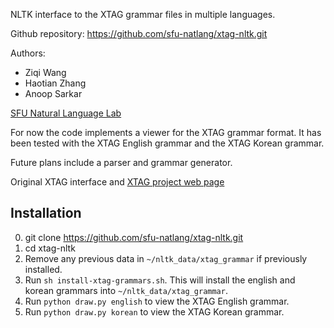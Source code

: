 NLTK interface to the XTAG grammar files in multiple languages.

Github repository: https://github.com/sfu-natlang/xtag-nltk.git

Authors:

* Ziqi Wang
* Haotian Zhang
* Anoop Sarkar

[SFU Natural Language Lab](http://natlang.cs.sfu.ca/)

For now the code implements a viewer for the XTAG grammar format.
It has been tested with the XTAG English grammar and the XTAG Korean
grammar.

Future plans include a parser and grammar generator.

Original XTAG interface and [XTAG project web page](http://www.cis.upenn.edu/~xtag/)

Installation
------------

0. git clone https://github.com/sfu-natlang/xtag-nltk.git
1. cd xtag-nltk
2. Remove any previous data in `~/nltk_data/xtag_grammar` if previously installed.
3. Run `sh install-xtag-grammars.sh`. This will install the english and korean grammars into `~/nltk_data/xtag_grammar`.
4. Run `python draw.py english` to view the XTAG English grammar.
5. Run `python draw.py korean` to view the XTAG Korean grammar.


